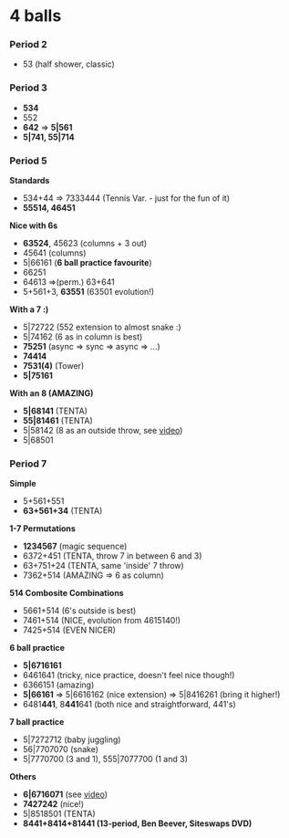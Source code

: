 # 4 balls

### Period 2

- 53 (half shower, classic)

### Period 3

- **534**
- 552
- **642** => **5|561**
- **5|741, 55|714**

### Period 5

**Standards**
- 534+44 => 7333444 (Tennis Var. - just for the fun of it)
- **55514, 46451**

**Nice with 6s**
- **63524**, 45623 (columns + 3 out)
- 45641 (columns)
- 5|66161 (**6 ball practice favourite**)
- 66251
- 64613 =>(perm.) 63+641
- 5+561+3, **63551** (63501 evolution!)

**With a 7 :)**
- 5|72722 (552 extension to almost snake :)
- 5|74162 (6 as in column is best)
- **75251** (async => sync => async => ...)
- **74414**
- **7531(4)** (Tower)
- **5|75161**

**With an 8 (AMAZING)**
- **5|68141** (TENTA)
- **55|81461** (TENTA)
- 5|58142 (8 as an outside throw, see [video](https://www.instagram.com/p/COyGytNn7KT/))
- 5|68501

### Period 7

**Simple**
- 5+561+551
- **63+561+34** (TENTA)

**1-7 Permutations**
- **1234567** (magic sequence)
- 6372+451 (TENTA, throw 7 in between 6 and 3)
- 63+751+24 (TENTA, same 'inside' 7 throw)
- 7362+514 (AMAZING => 6 as column)

**514 Combosite Combinations**
- 5661+514 (6's outside is best)
- 7461+514 (NICE, evolution from 4615140!)
- 7425+514 (EVEN NICER)

**6 ball practice**
- **5|6716161**
- 6461641 (tricky, nice practice, doesn't feel nice though!)
- 6366151 (amazing)
- **5|66161** => 5|6616162 (nice extension) => 5|8416261 (bring it higher!)
- 6481**441**, 8**441**641 (both nice and straightforward, 441's)

**7 ball practice**
- 5|7272712 (baby juggling)
- 56|7707070 (snake)
- 5|7770700 (3 and 1), 555|7077700 (1 and 3)

**Others**
- **6|6716071** (see [video](https://www.instagram.com/p/CP0LqHMgnIR/))
- **7427242** (nice!)
- 5|8518501 (TENTA)
- **8441+8414+81441 (13-period, Ben Beever, Siteswaps DVD)**

